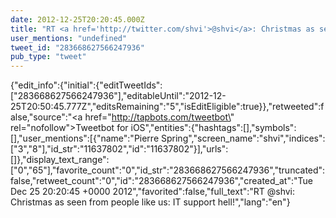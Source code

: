 ```yaml
---
date: 2012-12-25T20:20:45.000Z
title: "RT <a href='http://twitter.com/shvi'>@shvi</a>: Christmas as seen from people like us: IT support hell!″"
user_mentions: "undefined"
tweet_id: "283668627566247936"
pub_type: "tweet"
---
```

{"edit_info":{"initial":{"editTweetIds":["283668627566247936"],"editableUntil":"2012-12-25T20:50:45.777Z","editsRemaining":"5","isEditEligible":true}},"retweeted":false,"source":"<a href=\"http://tapbots.com/tweetbot\" rel=\"nofollow\">Tweetbot for iOS</a>","entities":{"hashtags":[],"symbols":[],"user_mentions":[{"name":"Pierre Spring","screen_name":"shvi","indices":["3","8"],"id_str":"11637802","id":"11637802"}],"urls":[]},"display_text_range":["0","65"],"favorite_count":"0","id_str":"283668627566247936","truncated":false,"retweet_count":"0","id":"283668627566247936","created_at":"Tue Dec 25 20:20:45 +0000 2012","favorited":false,"full_text":"RT @shvi: Christmas as seen from people like us: IT support hell!","lang":"en"}
